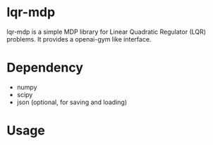 # lqr-mdp

lqr-mdp is a simple MDP library for Linear Quadratic Regulator (LQR) problems.
It provides a openai-gym like interface.

# Dependency

* numpy
* scipy
* json (optional, for saving and loading)

# Usage


